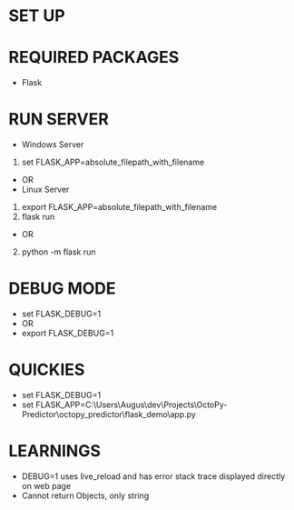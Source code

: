# SET UP

# REQUIRED PACKAGES
- Flask

# RUN SERVER

- Windows Server
1. set FLASK_APP=absolute_filepath_with_filename
- OR
- Linux Server
1. export FLASK_APP=absolute_filepath_with_filename
2. flask run
- OR
2. python -m flask run

# DEBUG MODE

- set FLASK_DEBUG=1
- OR
- export FLASK_DEBUG=1

# QUICKIES

- set FLASK_DEBUG=1
- set FLASK_APP=C:\Users\Augus\dev\Projects\OctoPy-Predictor\octopy_predictor\flask_demo\app.py


# LEARNINGS
- DEBUG=1 uses live_reload and has error stack trace displayed directly on web page
- Cannot return Objects, only string